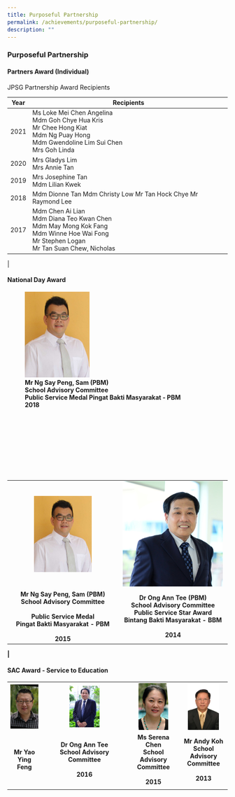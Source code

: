 ```yaml
---
title: Purposeful Partnership
permalink: /achievements/purposeful-partnership/
description: ""
---
```

### **Purposeful Partnership**

#### **Partners Award (Individual)**

JPSG Partnership Award Recipients

| Year | Recipients |
|:---:|---|
| 2021 | Ms Loke Mei Chen Angelina<br>Mdm Goh Chye Hua Kris <br>Mr Chee Hong Kiat <br>Mdm Ng Puay Hong <br>Mdm Gwendoline Lim Sui Chen <br>Mrs Goh Linda |
| 2020 | Mrs Gladys Lim<br>Mrs Annie Tan<br> |
| 2019  | Mrs Josephine Tan<br>Mdm Lilian Kwek<br> |
| 2018 |  Mdm Dionne Tan Mdm Christy Low Mr Tan Hock Chye Mr Raymond Lee <br> |
| 2017  | Mdm Chen Ai Lian<br>Mdm Diana Teo Kwan Chen<br>Mdm May Mong Kok Fang<br>Mdm Winne Hoe Wai Fong<br>Mr Stephen Logan<br>Mr Tan Suan Chew, Nicholas |
|

#### **National Day Award**

<figure>
<img src="/images/purposeful%20partnership%201.jpg" 
     style="width:35%">
<figcaption><strong>  Mr Ng Say Peng, Sam (PBM) <br>School Advisory Committee<br>Public Service Medal Pingat Bakti Masyarakat - PBM<br>2018
</figure>
	
<br><br><br><br>
	<br><br><br><br>
	
|  |  |
|:---:|:---:|
| <img src="/images/purposeful%20partnership%202.jpg" style="width:55%"> | <img src="/images/purposeful%20partnership%203.jpg" style="width:97%"> |	
| Mr Ng Say Peng, Sam (PBM) <br>School Advisory Committee <br><br>Public Service Medal<br>Pingat Bakti Masyarakat - PBM<br><br>2015  | Dr Ong Ann Tee (PBM)<br>School Advisory Committee <br>Public Service Star Award<br>Bintang Bakti Masyarakat - BBM<br><br> 2014  |	
|
	
#### **SAC Award - Service to Education**	
	
|  |  |  |  |
|:---:|:---:|:---:|:---:|
| <img src="/images/purposeful%20partnership%204.jpg" style="width:100%"> | <img src="/images/purposeful%20partnership%205.jpg" style="width:38%"> | <img src="/images/purposeful%20partnership%206.jpg" style="width:65%"> | <img src="/images/purposeful%20partnership%207.jpg" style="width:74%"> |
| Mr Yao Ying Feng | Dr Ong Ann Tee<br>School Advisory Committee<br><br>2016  | Ms Serena Chen  <br>School Advisory Committee<br><br>2015 | Mr Andy Koh  <br>School Advisory Committee<br><br>2013  |
|  |  |  |  |